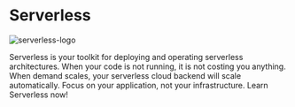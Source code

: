 # Serverless

![serverless-logo](https://raw.githubusercontent.com/opensourcerytv/opensourcery-content/master/images/serverless-logo.gif)

Serverless is your toolkit for deploying and operating serverless architectures. When your code is not running, it is not costing you anything. When demand scales, your serverless cloud backend will scale automatically.
Focus on your application, not your infrastructure. Learn Serverless now!